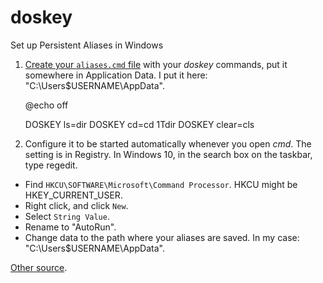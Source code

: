 # doskey
Set up Persistent Aliases in Windows

1. [Create your `aliases.cmd` file](https://gist.github.com/vladikoff/38307908088d58af206b) with your *doskey* commands, put it somewhere in Application Data. I put it here: "C:\Users\$USERNAME\AppData".

	@echo off

	DOSKEY ls=dir
	DOSKEY cd=cd $1$Tdir
	DOSKEY clear=cls

2. Configure it to be started automatically whenever you open *cmd*. The setting is in Registry. In Windows 10, in the search box on the taskbar, type regedit.
* Find `HKCU\SOFTWARE\Microsoft\Command Processor`. HKCU might be HKEY_CURRENT_USER.
* Right click, and click `New`. 
* Select `String Value`.
* Rename to "AutoRun".
* Change data to the path where your aliases are saved. In my case: "C:\Users\$USERNAME\AppData".

[Other source](https://superuser.com/questions/302194/automatically-executing-commands-when-a-command-prompt-is-opened/302553#302553).